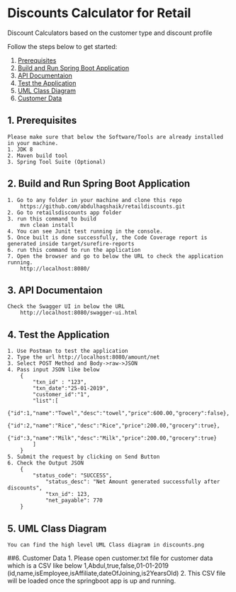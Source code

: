 # Discounts Calculator for Retail
Discount Calculators based on the customer type and discount profile

Follow the steps below to get started:

1. [Prerequisites](#1-prerequisites)
2. [Build and Run Spring Boot Application](#2-build-and-run-spring-boot-application)
3. [API Documentaion](#3-api-documentaion)
4. [Test the Application](#4-test-the-application)
5. [UML Class Diagram](#5-uml-class-diagram)
6. [Customer Data](#6-customer-data)

## 1. Prerequisites
	Please make sure that below the Software/Tools are already installed in your machine.	
	1. JDK 8
	2. Maven build tool
	3. Spring Tool Suite (Optional)

## 2.  Build and Run Spring Boot Application
	1. Go to any folder in your machine and clone this repo
		https://github.com/abdulhaqshaik/retaildiscounts.git
	2. Go to retailsdiscounts app folder
	3. run this command to build
		mvn clean install
	4. You can see Junit test running in the console.
	5. Once built is done successfully, the Code Coverage report is generated inside target/surefire-reports
	6. run this command to run the application 
	7. Open the browser and go to below the URL to check the application running.
		http://localhost:8080/

## 3.  API Documentaion
	Check the Swagger UI in below the URL
		http://localhost:8080/swagger-ui.html

## 4.  Test the Application
	1. Use Postman to test the application
	2. Type the url http://localhost:8080/amount/net
	3. Select POST Method and Body->raw->JSON
	4. Pass input JSON like below
		{
			"txn_id" : "123",
			"txn_date":"25-01-2019",
			"customer_id":"1",
			"list":[
			{"id":1,"name":"Towel","desc":"towel","price":600.00,"grocery":false},
			{"id":2,"name":"Rice","desc":"Rice","price":200.00,"grocery":true},
			{"id":3,"name":"Milk","desc":"Milk","price":200.00,"grocery":true}
		   	]
		}
	5. Submit the request by clicking on Send Button
	6. Check the Output JSON 
		{
 			"status_code": "SUCCESS",
    			"status_desc": "Net Amount generated successfully after discounts",
    			"txn_id": 123,
    			"net_payable": 770
		}

## 5.	UML Class Diagram
	You can find the high level UML Class diagram in discounts.png

##6.   Customer Data
	1. Please open customer.txt file for customer data which is a CSV like below
		1,Abdul,true,false,01-01-2019
		(id,name,isEmployee,isAffiliate,dateOfJoining,is2YearsOld)
	2. This CSV file will be loaded once the springboot app is up and running.
	









